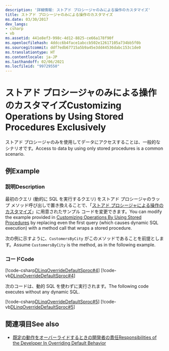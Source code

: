 ```yaml
---
description: '詳細情報: ストアド プロシージャのみによる操作のカスタマイズ'
title: ストアド プロシージャのみによる操作のカスタマイズ
ms.date: 03/30/2017
dev_langs:
- csharp
- vb
ms.assetid: 441e8ef3-998c-4d12-8825-ce66a178f90f
ms.openlocfilehash: 4ddcc6b4face1abccb502e12617105a734bb5f0b
ms.sourcegitcommit: ddf7edb67715a5b9a45e3dd44536dabc153c1de0
ms.translationtype: HT
ms.contentlocale: ja-JP
ms.lasthandoff: 02/06/2021
ms.locfileid: "99729550"
---
```

# <a name="customizing-operations-by-using-stored-procedures-exclusively"></a><span data-ttu-id="da6ed-103">ストアド プロシージャのみによる操作のカスタマイズ</span><span class="sxs-lookup"><span data-stu-id="da6ed-103">Customizing Operations by Using Stored Procedures Exclusively</span></span>

<span data-ttu-id="da6ed-104">ストアド プロシージャのみを使用してデータにアクセスすることは、一般的なシナリオです。</span><span class="sxs-lookup"><span data-stu-id="da6ed-104">Access to data by using only stored procedures is a common scenario.</span></span>  
  
## <a name="example"></a><span data-ttu-id="da6ed-105">例</span><span class="sxs-lookup"><span data-stu-id="da6ed-105">Example</span></span>  
  
### <a name="description"></a><span data-ttu-id="da6ed-106">説明</span><span class="sxs-lookup"><span data-stu-id="da6ed-106">Description</span></span>  

 <span data-ttu-id="da6ed-107">最初のクエリ (動的に SQL を実行するクエリ) をストアド プロシージャのラップ メソッド呼び出しで置き換えることで、「[ストアド プロシージャによる操作のカスタマイズ](customizing-operations-by-using-stored-procedures.md)」に用意されたサンプル コードを変更できます。</span><span class="sxs-lookup"><span data-stu-id="da6ed-107">You can modify the example provided in [Customizing Operations By Using Stored Procedures](customizing-operations-by-using-stored-procedures.md) by replacing even the first query (which causes dynamic SQL execution) with a method call that wraps a stored procedure.</span></span>  
  
 <span data-ttu-id="da6ed-108">次の例に示すように、`CustomersByCity` がこのメソッドであることを前提とします。</span><span class="sxs-lookup"><span data-stu-id="da6ed-108">Assume `CustomersByCity` is the method, as in the following example.</span></span>  
  
### <a name="code"></a><span data-ttu-id="da6ed-109">コード</span><span class="sxs-lookup"><span data-stu-id="da6ed-109">Code</span></span>  

 [!code-csharp[DLinqOverrideDefaultSproc#4](../../../../../../samples/snippets/csharp/VS_Snippets_Data/DLinqOverrideDefaultSproc/cs/northwind.cs#4)]
 [!code-vb[DLinqOverrideDefaultSproc#4](../../../../../../samples/snippets/visualbasic/VS_Snippets_Data/DLinqOverrideDefaultSproc/vb/northwind.vb#4)]  
  
 <span data-ttu-id="da6ed-110">次のコードは、動的 SQL を使わずに実行されます。</span><span class="sxs-lookup"><span data-stu-id="da6ed-110">The following code executes without any dynamic SQL.</span></span>  
  
 [!code-csharp[DLinqOverrideDefaultSproc#5](../../../../../../samples/snippets/csharp/VS_Snippets_Data/DLinqOverrideDefaultSproc/cs/Program.cs#5)]
 [!code-vb[DLinqOverrideDefaultSproc#5](../../../../../../samples/snippets/visualbasic/VS_Snippets_Data/DLinqOverrideDefaultSproc/vb/Module1.vb#5)]  
  
## <a name="see-also"></a><span data-ttu-id="da6ed-111">関連項目</span><span class="sxs-lookup"><span data-stu-id="da6ed-111">See also</span></span>

- [<span data-ttu-id="da6ed-112">既定の動作をオーバーライドするときの開発者の責任</span><span class="sxs-lookup"><span data-stu-id="da6ed-112">Responsibilities of the Developer In Overriding Default Behavior</span></span>](responsibilities-of-the-developer-in-overriding-default-behavior.md)
